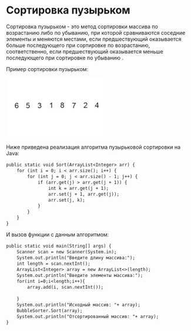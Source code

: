 # Сортировка пузырьком
Сортировка пузырьком - это метод сортировки массива по возрастанию либо по убыванию, при которой сравниваются соседние элементы и меняются местами, если предшествующий оказывается больше последующего при сортировке по возрастанию, соответственно, если предшествующий оказывается меньше последующего при сортировке по убыванию .

Пример сортировки пузырьком: 

![alt text](resources/bubble-sort.gif)

Ниже приведена реализация алгоритма пузырьковой сортировки на Java: 

    public static void Sort(ArrayList<Integer> arr) {
        for (int i = 0; i < arr.size(); i++) {
            for (int j = 0; j < arr.size() - 1; j++) {
                if (arr.get(j) > arr.get(j + 1)) {
                    int k = arr.get(j + 1);
                    arr.set(j + 1, arr.get(j));
                    arr.set(j, k);
                }
            }
        }
    }


И вызов функции с данным алгоритмом: 

    public static void main(String[] args) {
        Scanner scan = new Scanner(System.in);
        System.out.println("Введите длину массива:");
        int length = scan.nextInt();
        ArrayList<Integer> array = new ArrayList<>(length);
        System.out.println("Введите элементы массива:");
        for(int i=0;i<length;i++){
            array.add(i, scan.nextInt());

        }
        System.out.println("Исходный массив: "+ array);
        BubbleSorter.Sort(array);
        System.out.println("Отсортированный массив: "+ array);
    }